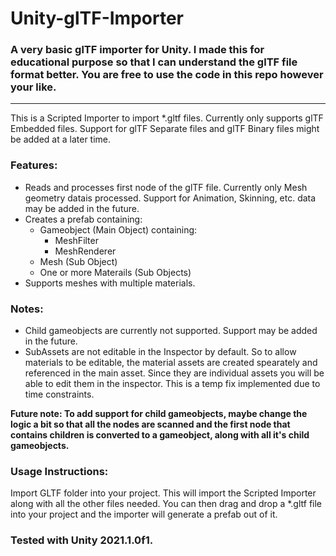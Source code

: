 # Unity-glTF-Importer
### A very basic glTF importer for Unity. I made this for educational purpose so that I can understand the glTF file format better. You are free to use the code in this repo however your like.
----
This is a Scripted Importer to import \*.gltf files. Currently only supports glTF Embedded files. Support for glTF Separate files and glTF Binary files might be added at a later time. 

### Features:
- Reads and processes first node of the glTF file. Currently only Mesh geometry datais processed. Support for Animation, Skinning, etc. data may be added in the future.
- Creates a prefab containing:
    - Gameobject (Main Object) containing:
      - MeshFilter
      - MeshRenderer
    - Mesh (Sub Object)
    - One or more Materails (Sub Objects)
- Supports meshes with multiple materials.

### Notes: 
- Child gameobjects are currently not supported. Support may be added in the future.
- SubAssets are not editable in the Inspector by default. So to allow materials to be editable, the material assets are created spearately and referenced in the main asset. Since they are individual assets you will be able to edit them in the inspector. This is a temp fix implemented due to time constraints. 

__Future note: To add support for child gameobjects, maybe change the logic a bit so that all the nodes are scanned and the first node that contains children is converted to a gameobject, along with all it's child gameobjects.__

### Usage Instructions:
Import GLTF folder into your project. This will import the Scripted Importer along with all the other files needed. You can then drag and drop a \*.gltf file into your project and the importer will generate a prefab out of it.

### Tested with Unity 2021.1.0f1.
